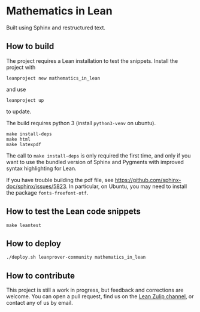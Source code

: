 
Mathematics in Lean
===================

Built using Sphinx and restructured text.

## How to build

The project requires a Lean installation to test the snippets. Install the project with
```
leanproject new mathematics_in_lean
```
and use
```
leanproject up
```
to update.

The build requires python 3 (install `python3-venv` on ubuntu).

```
make install-deps
make html
make latexpdf
```

The call to `make install-deps` is only required the first time, and only if you want to use the bundled version of Sphinx and Pygments with improved syntax highlighting for Lean.

If you have trouble building the pdf file, see <https://github.com/sphinx-doc/sphinx/issues/5823>. In particular, on Ubuntu, you may need to install the package `fonts-freefont-otf`.

## How to test the Lean code snippets

```
make leantest
```

## How to deploy

```
./deploy.sh leanprover-community mathematics_in_lean
```

## How to contribute

This project is still a work in progress, but feedback and corrections are welcome.
You can open a pull request, find us on the [Lean Zulip channel](https://leanprover.zulipchat.com/), or contact any of us by email.
